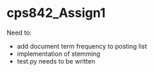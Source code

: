 # cps842_Assign1

Need to:
  - add document term frequency to posting list
  - implementation of stemming
  - test.py needs to be written
